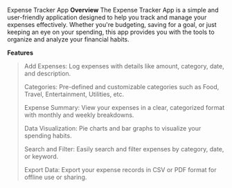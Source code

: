 Expense Tracker App
**Overview**
The Expense Tracker App is a simple and user-friendly application designed to help you track and manage your expenses effectively. Whether you're budgeting, saving for a goal, or just keeping an eye on your spending, this app provides you with the tools to organize and analyze your financial habits.

**Features**
>Add Expenses: Log expenses with details like amount, category, date, and description.
>
>Categories: Pre-defined and customizable categories such as Food, Travel, Entertainment, Utilities, etc.
>
>Expense Summary: View your expenses in a clear, categorized format with monthly and weekly breakdowns.
>
>Data Visualization: Pie charts and bar graphs to visualize your spending habits.
>
>Search and Filter: Easily search and filter expenses by category, date, or keyword.
>
>Export Data: Export your expense records in CSV or PDF format for offline use or sharing.
